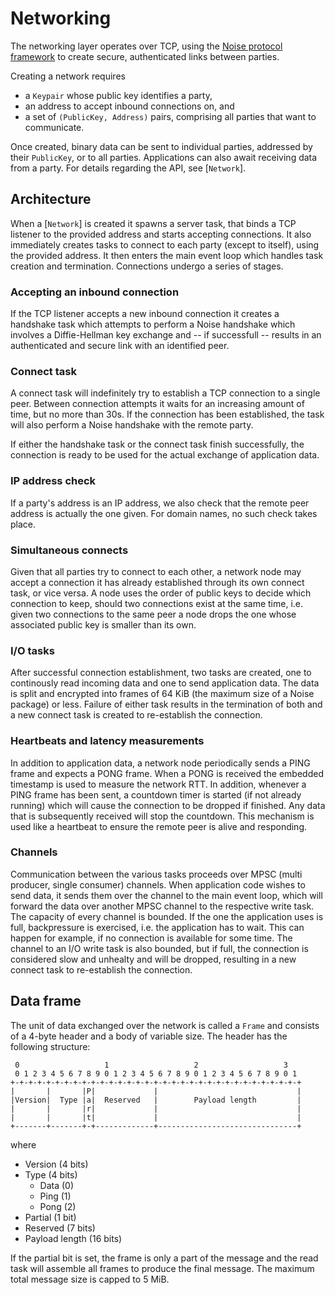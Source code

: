 # Networking

The networking layer operates over TCP, using the [Noise protocol framework][noise]
to create secure, authenticated links between parties.

Creating a network requires

- a `Keypair` whose public key identifies a party,
- an address to accept inbound connections on, and
- a set of `(PublicKey, Address)` pairs, comprising all parties that want to communicate.

Once created, binary data can be sent to individual parties, addressed by their
`PublicKey`, or to all parties. Applications can also await receiving data from a party.
For details regarding the API, see [`Network`].

## Architecture

When a [`Network`] is created it spawns a server task, that binds a TCP listener to the
provided address and starts accepting connections. It also immediately creates tasks
to connect to each party (except to itself), using the provided address. It then
enters the main event loop which handles task creation and termination. Connections
undergo a series of stages.

### Accepting an inbound connection

If the TCP listener accepts a new inbound connection it creates a handshake task which
attempts to perform a Noise handshake which involves a Diffie-Hellman key exchange and
-- if successfull -- results in an authenticated and secure link with an identified
peer.

### Connect task

A connect task will indefinitely try to establish a TCP connection to a single peer.
Between connection attempts it waits for an increasing amount of time, but no more
than 30s. If the connection has been established, the task will also perform a Noise
handshake with the remote party.

If either the handshake task or the connect task finish successfully, the connection
is ready to be used for the actual exchange of application data.

### IP address check

If a party's address is an IP address, we also check that the remote peer address is
actually the one given. For domain names, no such check takes place.

### Simultaneous connects

Given that all parties try to connect to each other, a network node may accept a
connection it has already established through its own connect task, or vice versa.
A node uses the order of public keys to decide which connection to keep, should
two connections exist at the same time, i.e. given two connections to the same
peer a node drops the one whose associated public key is smaller than its own.

### I/O tasks

After successful connection establishment, two tasks are created, one to continously
read incoming data and one to send application data. The data is split and encrypted
into frames of 64 KiB (the maximum size of a Noise package) or less. Failure of either
task results in the termination of both and a new connect task is created to
re-establish the connection.

### Heartbeats and latency measurements

In addition to application data, a network node periodically sends a PING frame and
expects a PONG frame. When a PONG is received the embedded timestamp is used to
measure the network RTT. In addition, whenever a PING frame has been sent, a countdown
timer is started (if not already running) which will cause the connection to be dropped
if finished. Any data that is subsequently received will stop the countdown. This
mechanism is used like a heartbeat to ensure the remote peer is alive and responding.

### Channels

Communication between the various tasks proceeds over MPSC (multi producer, single
consumer) channels. When application code wishes to send data, it sends them over
the channel to the main event loop, which will forward the data over another MPSC
channel to the respective write task. The capacity of every channel is bounded.
If the one the application uses is full, backpressure is exercised, i.e. the
application has to wait. This can happen for example, if no connection is available
for some time. The channel to an I/O write task is also bounded, but if full, the
connection is considered slow and unhealty and will be dropped, resulting in a new
connect task to re-establish the connection.

## Data frame

The unit of data exchanged over the network is called a `Frame` and consists of
a 4-byte header and a body of variable size. The header has the following
structure:

```text
 0                   1                   2                   3
 0 1 2 3 4 5 6 7 8 9 0 1 2 3 4 5 6 7 8 9 0 1 2 3 4 5 6 7 8 9 0 1
+-+-+-+-+-+-+-+-+-+-+-+-+-+-+-+-+-+-+-+-+-+-+-+-+-+-+-+-+-+-+-+-+
|       |       |P|             |                               |
|Version|  Type |a|  Reserved   |        Payload length         |
|       |       |r|             |                               |
|       |       |t|             |                               |
+-------+-------+-+-------------+-------------------------------+
```

where

- Version (4 bits)
- Type (4 bits)
   - Data (0)
   - Ping (1)
   - Pong (2)
- Partial (1 bit)
- Reserved (7 bits)
- Payload length (16 bits)

If the partial bit is set, the frame is only a part of the message and the read task
will assemble all frames to produce the final message. The maximum total message size
is capped to 5 MiB.

[noise]: https://noiseprotocol.org/

